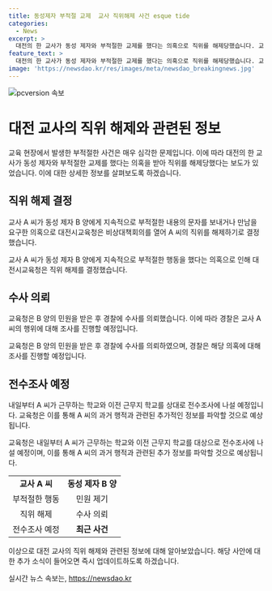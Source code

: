 ```yaml
---
title: 동성제자 부적절 교제  교사 직위해제 사건 esque tide
categories:
  - News
excerpt: >
  대전의 한 교사가 동성 제자와 부적절한 교제를 했다는 의혹으로 직위를 해제당했습니다. 교육청은 20대 교사 A씨에 대한 제자 B양의 민원을 받고 경찰에 수사를 요청했으며, A씨의 현재와 이전 근무 학교에 대한 전수조사도 예정돼 있습니다. (150자)
feature_text: >
  대전의 한 교사가 동성 제자와 부적절한 교제를 했다는 의혹으로 직위를 해제당했습니다. 교육청은 20대 교사 A씨에 대한 제자 B양의 민원을 받고 경찰에 수사를 요청했으며, A씨의 현재와 이전 근무 학교에 대한 전수조사도 예정돼 있습니다. (150자)
image: 'https://newsdao.kr/res/images/meta/newsdao_breakingnews.jpg'
---
```


<p><img src="https://newsdao.kr/res/images/meta/newsdao_breakingnews.jpg" alt="pcversion 속보" /></p>

<h1>대전 교사의 직위 해제와 관련된 정보</h1>

<p data-ke-size="size16"></p>

<p>교육 현장에서 발생한 부적절한 사건은 매우 심각한 문제입니다. 이에 따라 대전의 한 교사가 동성 제자와 부적절한 교제를 했다는 의혹을 받아 직위를 해제당했다는 보도가 있었습니다. 이에 대한 상세한 정보를 살펴보도록 하겠습니다.</p>

<p data-ke-size="size16"></p>

<h2 data-ke-size="size26">직위 해제 결정</h2>

<p>교사 A 씨가 동성 제자 B 양에게 지속적으로 부적절한 내용의 문자를 보내거나 만남을 요구한 의혹으로 대전시교육청은 비상대책회의를 열어 A 씨의 직위를 해제하기로 결정했습니다.</p>

<p data-ke-size="size16">교사 A 씨가 동성 제자 B 양에게 지속적으로 부적절한 행동을 했다는 의혹으로 인해 대전시교육청은 직위 해제를 결정했습니다.</p>

<h2 data-ke-size="size26">수사 의뢰</h2>

<p>교육청은 B 양의 민원을 받은 후 경찰에 수사를 의뢰했습니다. 이에 따라 경찰은 교사 A 씨의 행위에 대해 조사를 진행할 예정입니다.</p>

<p data-ke-size="size16">교육청은 B 양의 민원을 받은 후 경찰에 수사를 의뢰하였으며, 경찰은 해당 의혹에 대해 조사를 진행할 예정입니다.</p>

<h2 data-ke-size="size26">전수조사 예정</h2>

<p>내일부터 A 씨가 근무하는 학교와 이전 근무지 학교를 상대로 전수조사에 나설 예정입니다. 
교육청은 이를 통해 A 씨의 과거 행적과 관련된 추가적인 정보를 파악할 것으로 예상됩니다.</p>

<p data-ke-size="size16">교육청은 내일부터 A 씨가 근무하는 학교와 이전 근무지 학교를 대상으로 전수조사에 나설 예정이며, 이를 통해 A 씨의 과거 행적과 관련된 추가 정보를 파악할 것으로 예상됩니다.</p>

<table>
  <tr>
    <td style="text-align: center; height: 17px;"><b>교사 A 씨</b></td>
    <td style="text-align: center; height: 17px;"><b>동성 제자 B 양</b></td>
  </tr>
  <tr>
    <td style="text-align: center; height: 17px;">부적절한 행동</td>
    <td style="text-align: center; height: 17px;">민원 제기</td>
  </tr>
  <tr>
    <td style="text-align: center; height: 17px;">직위 해제</td>
    <td style="text-align: center; height: 17px;">수사 의뢰</td>
  </tr>
  <tr>
    <td style="text-align: center; height: 17px;">전수조사 예정</td>
    <td style="text-align: center; height: 17px;"><b>최근 사건</b></td>
  </tr>
</table>

<p data-ke-size="size16"></p>

<p>이상으로 대전 교사의 직위 해제와 관련된 정보에 대해 알아보았습니다. 해당 사안에 대한 추가 소식이 들어오면 즉시 업데이트하도록 하겠습니다.</p>
실시간 뉴스 속보는, <a href="https://newsdao.kr" rel="dofollow">https://newsdao.kr</a>


